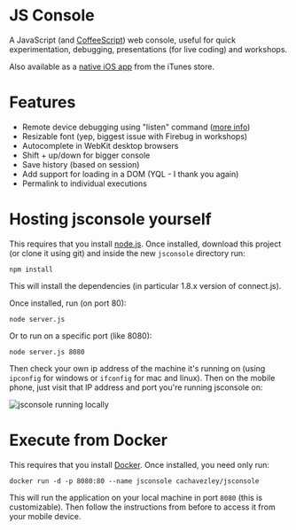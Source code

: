 # JS Console

A JavaScript (and [CoffeeScript](http://coffeescript.com)) web console, useful 
for quick experimentation, debugging, presentations (for live coding) and workshops.

Also available as a [native iOS app](http://jsconsole.com/app/) from the iTunes store.

# Features

- Remote device debugging using "listen" command ([more info](http://jsconsole.com/remote-debugging.html))
- Resizable font (yep, biggest issue with Firebug in workshops)
- Autocomplete in WebKit desktop browsers
- Shift + up/down for bigger console
- Save history (based on session)
- Add support for loading in a DOM (YQL - I thank you again)
- Permalink to individual executions

# Hosting jsconsole yourself

This requires that you install [node.js](http://nodejs.org). Once installed, 
download this project (or clone it using git) 
and inside the new `jsconsole` directory run:

    npm install
    
This will install the dependencies (in particular 1.8.x version of connect.js).

Once installed, run (on port 80):

    node server.js
    
Or to run on a specific port (like 8080):

    node server.js 8080
    
Then check your own ip address of the machine it's running on (using `ipconfig` 
for windows or `ifconfig` for mac and linux). Then on the mobile phone, just 
visit that IP address and port you're running jsconsole on:

![jsconsole running locally](http://i.imgur.com/hyRF5.png)

# Execute from Docker

This requires that you install [Docker](https://docs.docker.com/installation/). Once installed, you need only run:

    docker run -d -p 8080:80 --name jsconsole cachavezley/jsconsole

This will run the application on your local machine in port `8080` (this is customizable). Then follow the instructions
from before to access it from your mobile device.